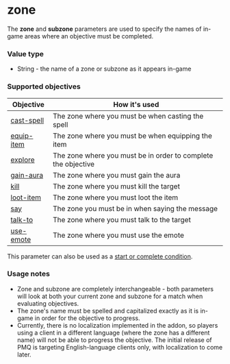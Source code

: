 # zone

The **zone** and **subzone** parameters are used to specify the names of in-game areas where an objective must be completed.

### Value type

* String - the name of a zone or subzone as it appears in-game

### Supported objectives

| Objective | How it's used |
|---|---|
| [cast-spell](../objectives/cast-spell.md) | The zone where you must be when casting the spell |
| [equip-item](../objectives/equip-item.md) | The zone where you must be when equipping the item |
| [explore](../objectives/explore.md) | The zone where you must be in order to complete the objective |
| [gain-aura](../objectives/gain-aura.md) | The zone where you must gain the aura |
| [kill](../objectives/kill.md) | The zone where you must kill the target |
| [loot-item](../objectives/loot-item.md) | The zone where you must loot the item |
| [say](../objectives/say.md) | The zone you must be in when saying the message |
| [talk-to](../objectives/talk-to.md) | The zone where you must talk to the target |
| [use-emote](../objectives/use-emote.md) | The zone where you must use the emote |

This parameter can also be used as a [start or complete condition](../guides/start-complete.md).

### Usage notes

* Zone and subzone are completely interchangeable - both parameters will look at both your current zone and subzone for a match when evaluating objectives.
* The zone's name must be spelled and capitalized exactly as it is in-game in order for the objective to progress.
* Currently, there is no localization implemented in the addon, so players using a client in a different language (where the zone has a different name) will not be able to progress the objective. The initial release of PMQ is targeting English-language clients only, with localization to come later.
